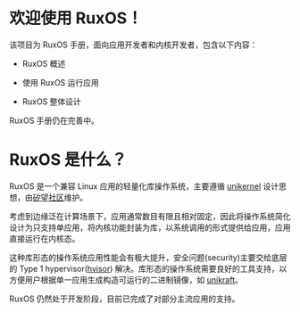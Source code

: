 
# 欢迎使用 RuxOS！

该项目为 RuxOS 手册，面向应用开发者和内核开发者，包含以下内容：

* RuxOS 概述

* 使用 RuxOS 运行应用

* RuxOS 整体设计

RuxOS 手册仍在完善中。

# RuxOS 是什么？

RuxOS 是一个兼容 Linux 应用的轻量化库操作系统，主要遵循 [unikernel](https://en.wikipedia.org/wiki/Unikernel) 设计思想，由[矽望社区](https://www.syswonder.org/#/)维护。

考虑到边缘泛在计算场景下，应用通常数目有限且相对固定，因此将操作系统简化设计为只支持单应用，将内核功能封装为库，以系统调用的形式提供给应用，应用直接运行在内核态。

这种库形态的操作系统应用性能会有极大提升，安全问题(security)主要交给底层的 Type 1 hypervisor([hvisor](https://github.com/syswonder/hvisor)) 解决。库形态的操作系统需要良好的工具支持，以方便用户根据单一应用生成构造可运行的二进制镜像，如 [unikraft](https://unikraft.org/)。

RuxOS 仍然处于开发阶段，目前已完成了对部分主流应用的支持。
